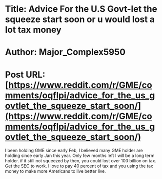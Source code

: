 # Title: Advice For the U.S Govt-let the squeeze start soon or u would lost a lot tax money
# Author: Major_Complex5950
# Post URL: [https://www.reddit.com/r/GME/comments/oqflpi/advice_for_the_us_govtlet_the_squeeze_start_soon/](https://www.reddit.com/r/GME/comments/oqflpi/advice_for_the_us_govtlet_the_squeeze_start_soon/)


I been holding GME since early Feb, I believed many GME holder are holding since early Jan this year. Only few months left I will be a long term holder. if it still not squeezed by then,  you could lost over 100 billion on tax. Get the SEC to work. I love to pay 40 percent of tax and you using the tax money to make more Americans to live better live.